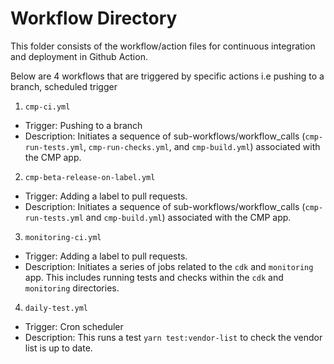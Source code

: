 # Workflow Directory

This folder consists of the workflow/action files for continuous integration and deployment in Github Action.

Below are 4 workflows that are triggered by specific actions i.e pushing to a branch, scheduled trigger

1. `cmp-ci.yml`

-   Trigger: Pushing to a branch
-   Description: Initiates a sequence of sub-workflows/workflow_calls (`cmp-run-tests.yml`, `cmp-run-checks.yml`, and `cmp-build.yml`) associated with the CMP app.

2. `cmp-beta-release-on-label.yml`

-   Trigger: Adding a label to pull requests.
-   Description: Initiates a sequence of sub-workflows/workflow_calls (`cmp-run-tests.yml` and `cmp-build.yml`) associated with the CMP app.

3. `monitoring-ci.yml`

-   Trigger: Adding a label to pull requests.
-   Description: Initiates a series of jobs related to the `cdk` and `monitoring` app. This includes running tests and checks within the `cdk` and `monitoring` directories.

4. `daily-test.yml`

-   Trigger: Cron scheduler
-   Description: This runs a test `yarn test:vendor-list` to check the vendor list is up to date.
